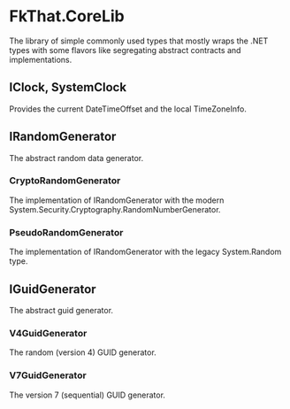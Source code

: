 # FkThat.CoreLib

The library of simple commonly used types that mostly wraps the .NET types with some flavors
like segregating abstract contracts and implementations.

## IClock, SystemClock

Provides the current DateTimeOffset and the local TimeZoneInfo.

## IRandomGenerator

The abstract random data generator.

### CryptoRandomGenerator

The implementation of IRandomGenerator with the modern
System.Security.Cryptography.RandomNumberGenerator.

### PseudoRandomGenerator

The implementation of IRandomGenerator with the legacy System.Random type.

## IGuidGenerator

The abstract guid generator.

### V4GuidGenerator

The random (version 4) GUID generator.

### V7GuidGenerator

The version 7 (sequential) GUID generator.
